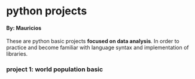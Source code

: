 # python projects

#### By: Mauricios

These are python basic projects **focused on data analysis**. In order to practice and become familiar with language syntax and implementation of libraries.

### project 1: world population basic 



